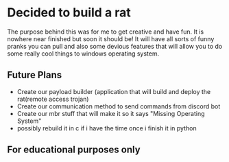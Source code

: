 # Decided to build a rat
The purpose behind this was for me to get creative and have fun.
It is nowhere near finished but soon it should be!
It will have all sorts of funny pranks you can pull and also some devious features that will allow you
to do some really cool things to windows operating system.

## Future Plans
 - Create our payload builder (application that will build and deploy the rat(remote access trojan)
 - Create our communication method to send commands from discord bot
 - Create our mbr stuff that will make it so it says "Missing Operating System"
 - possibly rebuild it in c if i have the time once i finish it in python


## For educational purposes only
